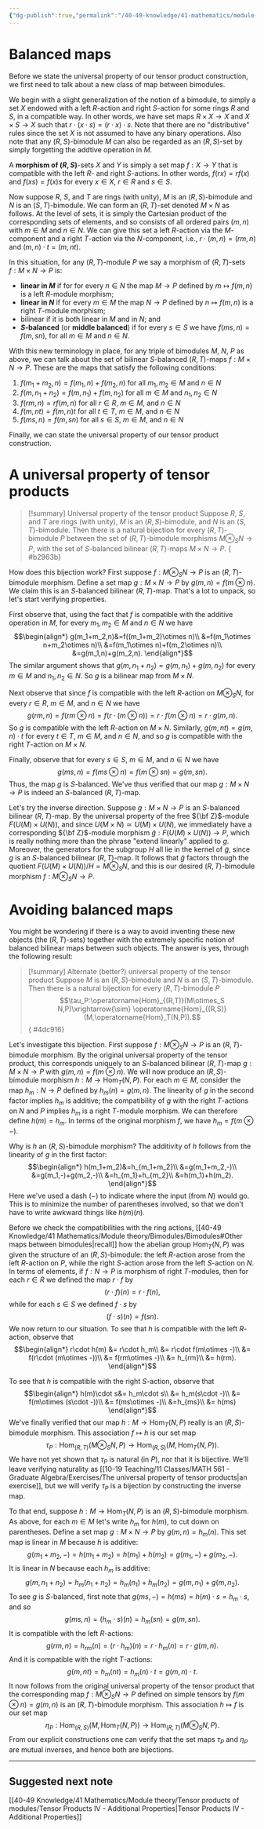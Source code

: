 ```yaml
---
{"dg-publish":true,"permalink":"/40-49-knowledge/41-mathematics/module-theory/tensor-products-of-modules/tensor-products-iii-balanced-maps-and-a-universal-property-of-the-tensor-product/","tags":["module_theory"],"updated":"2024-10-11T09:56:57-07:00"}
---
```


# Balanced maps

Before we state the universal property of our tensor product construction, we first need to talk about a new class of map between bimodules.

We begin with a slight generalization of the notion of a bimodule, to simply a set $X$ endowed with a left $R$-action and right $S$-action for some rings $R$ and $S$, in a compatible way. In other words, we have set maps $R\times X\to X$ and $X\times S\to X$ such that $r\cdot (x\cdot s) = (r\cdot x)\cdot s$. Note that there are no "distributive" rules since the set $X$ is not assumed to have any binary operations. Also note that any $(R,S)$-bimodule $M$ can also be regarded as an $(R,S)$-set by simply forgetting the addtive operation in $M$.

A **morphism of $(R,S)$**-sets $X$ and $Y$ is simply a set map $f:X\to Y$ that is compatible with the left $R$- and right $S$-actions. In other words, $f(rx)=rf(x)$ and $f(xs)=f(x)s$ for every $x\in X$, $r\in R$ and $s\in S$.

Now suppose $R$, $S$, and $T$ are rings (with unity), $M$ is an $(R,S)$-bimodule and $N$ is an $(S,T)$-bimodule. We can form an $(R,T)$-set denoted $M\times N$ as follows. At the level of sets, it is simply the Cartesian product of the corresponding sets of elements, and so consists of all ordered pairs $(m,n)$ with $m\in M$ and $n\in N$. We can give this set a left $R$-action via the $M$-component and a right $T$-action via the $N$-component, i.e., $r\cdot (m,n) =(rm,n)$ and $(m,n)\cdot t = (m,nt)$.

In this situation, for any $(R,T)$-module $P$ we say a morphism of $(R,T)$-sets $f:M\times N\to P$ is:
- **linear in $M$** if for for every $n\in N$ the map $M\to P$ defined by $m\mapsto f(m,n)$ is a left $R$-module morphism;
- **linear in $N$** if for every $m\in M$ the map $N\to P$ defined by $n\mapsto f(m,n)$ is a right $T$-module morphism;
- bilinear if it is both linear in $M$ and in $N$; and
- **$S$-balanced** (or **middle balanced**) if for every $s\in S$ we have $f(ms,n)=f(m,sn),$ for all $m\in M$ and $n\in N$.

With this new terminology in place, for any triple of bimodules $M$, $N$, $P$ as above, we can talk about the set of bilinear $S$-balanced $(R,T)$-maps $f:M\times N\to P$. These are the maps that satisfy the following conditions:
1. $f(m_1+m_2,n)=f(m_1,n)+f(m_2,n)$ for all $m_1,m_2\in M$ and $n\in N$
2. $f(m,n_1+n_2)=f(m,n_1)+f(m,n_2)$ for all $m\in M$ and $n_1, n_2\in N$
3. $f(rm,n)=rf(m,n)$ for all $r\in R$, $m\in M$, and $n\in N$
4. $f(m,nt)=f(m,n)t$ for all $t\in T$, $m\in M$, and $n\in N$
5. $f(ms,n)=f(m,sn)$ for all $s\in S$, $m\in M$, and $n\in N$

Finally, we can state the universal property of our tensor product construction.
# A universal property of tensor products

>[!summary] Universal property of the tensor product
>Suppose $R$, $S$, and $T$ are rings (with unity), $M$ is an $(R,S)$-bimodule, and $N$ is an $(S,T)$-bimodule. Then there is a natural bijection for every $(R,T)$-bimodule $P$ between the set of $(R,T)$-bimodule morphisms $M\otimes_S N\to P$, with the set of $S$-balanced bilinear $(R,T)$-maps $M\times N\to P$.
{ #b2963b}


How does this bijection work? First suppose $f:M\otimes_S N\to P$ is an $(R,T)$-bimodule morphism. Define a set map $g:M\times N\to P$ by $g(m,n)=f(m\otimes n)$. We claim this is an $S$-balanced bilinear $(R,T)$-map. That's a lot to unpack, so let's start verifying properties.

First observe that, using the fact that $f$ is compatible with the additive operation in $M$, for every $m_1, m_2\in M$ and $n\in N$ we have
$$\begin{align*}
g(m_1+m_2,n)&=f((m_1+m_2)\otimes n)\\
&=f(m_1\otimes n+m_2\otimes n)\\
&=f(m_1\otimes n)+f(m_2\otimes n)\\
&=g(m_1,n)+g(m_2,n).
\end{align*}$$
The similar argument shows that $g(m,n_1+n_2)=g(m,n_1)+g(m,n_2)$ for every $m\in M$ and $n_1, n_2\in N$. So $g$ is a bilinear map from $M\times N$.

Next observe that since $f$ is compatible with the left $R$-action on $M\otimes_S N$, for every $r\in R$, $m\in M$, and $n\in N$ we have
$$g(rm,n)=f(rm\otimes n)=f(r\cdot (m\otimes n))=r\cdot f(m\otimes n)=r\cdot g(m,n).$$
So $g$ is compatible with the left $R$-action on $M\times N$. Similarly, $g(m,nt)=g(m,n)\cdot t$ for every $t\in T$, $m\in M$, and $n\in N$, and so $g$ is compatible with the right $T$-action on $M\times N$.

Finally, observe that for every $s\in S$, $m\in M$, and $n\in N$ we have
$$g(ms,n)=f(ms\otimes n)=f(m\otimes sn)=g(m,sn).$$
Thus, the map $g$ is $S$-balanced. We've thus verified that our map $g:M\times N\to P$ is indeed an $S$-balanced $(R,T)$-map.

Let's try the inverse direction. Suppose $g:M\times N\to P$ is an $S$-balanced bilinear $(R,T)$-map. By the universal property of the free ${\bf Z}$-module $F(U(M)\times U(N))$, and since $U(M\times N)\simeq U(M)\times U(N)$, we immediately have a corresponding ${\bf Z}$-module morphism $\tilde{g}:F(U(M)\times U(N))\to P$, which is really nothing more than the phrase "extend linearly" applied to $g$. Moreover, the generators for the subgroup $H$ all lie in the kernel of $\tilde{g}$, since $g$ is an $S$-balanced bilinear $(R,T)$-map. It follows that $\tilde{g}$ factors through the quotient $F(U(M)\times U(N))/H=M\otimes_S N$, and this is our desired $(R,T)$-bimodule morphism $f:M\otimes_S N\to P$.

# Avoiding balanced maps

You might be wondering if there is a way to avoid inventing these new objects (the $(R,T)$-sets) together with the extremely specific notion of balanced bilinear maps between such objects. The answer is yes, through the following result:

>[!summary] Alternate (better?) universal property of the tensor product
>Suppose $M$ is an $(R,S)$-bimodule and $N$ is an $(S, T)$-bimodule. Then there is a natural bijection for every $(R,T)$-bimodule $P$
>$$\tau_P:\operatorname{Hom}_{(R,T)}(M\otimes_S N,P)\xrightarrow{\sim} \operatorname{Hom}_{(R,S)}(M,\operatorname{Hom}_T(N,P)).$$
{ #4dc916}


Let's investigate this bijection. First suppose $f:M\otimes_S N\to P$ is an $(R,T)$-bimodule morphism. By the original universal property of the tensor product, this corresponds uniquely to an $S$-balanced bilinear $(R,T)$-map $g:M\times N\to P$ with $g(m,n)= f(m\otimes n)$. We will now produce an $(R,S)$-bimodule morphism $h:M\to \operatorname{Hom}_T(N,P)$. For each $m\in M,$ consider the map $h_m:N\to P$ defined by $h_m(n)=g(m,n).$ The linearity of $g$ in the second factor implies $h_m$ is additive; the compatibility of $g$ with the right $T$-actions on $N$ and $P$ implies $h_m$ is a right $T$-module morphism. We can therefore define $h(m)=h_m$. In terms of the original morphism $f$, we have $h_m=f(m\otimes -)$.

Why is $h$ an $(R,S)$-bimodule morphism? The additivity of $h$ follows from the linearity of $g$ in the first factor:
$$\begin{align*}
h(m_1+m_2)&=h_{m_1+m_2}\\
&=g(m_1+m_2,-)\\
&=g(m_1,-)+g(m_2,-)\\
&=h_{m_1}+h_{m_2}\\
&=h(m_1)+h(m_2).
\end{align*}$$
Here we've used a dash ($-$) to indicate where the input (from $N$) would go. This is to minimize the number of parentheses involved, so that we don't have to write awkward things like $h(m)(n)$.

Before we check the compatibilities with the ring actions, [[40-49 Knowledge/41 Mathematics/Module theory/Bimodules/Bimodules#Other maps between bimodules\|recall]] how the abelian group $\operatorname{Hom}_T(N,P)$ was given the structure of an $(R,S$)-bimodule: the left $R$-action arose from the left $R$-action on $P$, while the right $S$-action arose from the left $S$-action on $N$. In terms of elements, if $f:N\to P$ is morphism of right $T$-modules, then for each $r\in R$ we defined the map $r\cdot f$ by
$$(r\cdot f)(n)=r\cdot f(n),$$
while for each $s\in S$ we defined $f\cdot s$ by
$$(f\cdot s)(n)=f(sn).$$
We now return to our situation. To see that $h$ is compatible with the left $R$-action, observe that
$$\begin{align*}
r\cdot h(m) &= r\cdot h_m\\
&= r\cdot f(m\otimes -)\\
&= f(r\cdot (m\otimes -))\\
&= f(rm\otimes -)\\
&= h_{rm}\\
&= h(rm).
\end{align*}$$

To see that $h$ is compatible with the right $S$-action, observe that
$$\begin{align*}
h(m)\cdot s&= h_m\cdot s\\
&= h_m(s\cdot -)\\
&= f(m\otimes (s\cdot -))\\
&= f(ms\otimes -)\\
&=h_{ms}\\
&= h(ms)
\end{align*}$$
We've finally verified that our map $h:M\to\operatorname{Hom}_T(N,P)$ really is an $(R,S)$-bimodule morphism. This association $f\mapsto h$ is our set map
$$\tau_P:\operatorname{Hom}_{(R,T)}(M\otimes_S N,P)\to\operatorname{Hom}_{(R,S)}(M,\operatorname{Hom}_T(N,P)).$$
We have not yet shown that $\tau_P$ is natural (in $P$), nor that it is bijective. We'll leave verifying naturality as [[10-19 Teaching/11 Classes/MATH 561 - Graduate Algebra/Exercises/The universal property of tensor products\|an exercise]], but we will verify $\tau_P$ is a bijection by constructing the inverse map.

To that end, suppose $h:M\to\operatorname{Hom}_T(N,P)$ is an $(R,S)$-bimodule morphism. As above, for each $m\in M$ let's write $h_m$ for $h(m)$, to cut down on parentheses. Define a set map $g:M\times N\to P$ by $g(m,n)=h_m(n).$ This set map is linear in $M$ because $h$ is additive:
$$g(m_1+m_2,-)=h(m_1+m_2)=h(m_1)+h(m_2)=g(m_1,-)+g(m_2,-).$$
It is linear in $N$ because each $h_m$ is additive:
$$g(m,n_1+n_2)=h_m(n_1+n_2)=h_m(n_1)+h_m(n_2)=g(m,n_1)+g(m,n_2).$$
To see $g$ is $S$-balanced, first note that $g(ms,-)=h(ms)=h(m)\cdot s=h_m\cdot s$, and so
$$g(ms,n)=(h_m\cdot s)(n)=h_m(sn)=g(m,sn).$$
It is compatible with the left $R$-actions:
$$g(rm,n)=h_{rm}(n)=(r\cdot h_m)(n)=r\cdot h_m(n)=r\cdot g(m,n).$$
And it is compatible with the right $T$-actions:
$$g(m,nt)=h_m(nt)=h_m(n)\cdot t=g(m,n)\cdot t.$$
It now follows from the original universal property of the tensor product that the corresponding map $f:M\otimes_S N\to P$ defined on simple tensors by $f(m\otimes n)=g(m,n)$ is an $(R,T)$-bimodule morphism. This association $h\mapsto f$ is our set map
$$\eta_P:\operatorname{Hom}_{(R,S)}(M,\operatorname{Hom}_T(N,P))\to\operatorname{Hom}_{(R,T)}(M\otimes_S N,P).$$
From our explicit constructions one can verify that the set maps $\tau_P$ and $\eta_P$ are mutual inverses, and hence both are bijections.

---

## Suggested next note

[[40-49 Knowledge/41 Mathematics/Module theory/Tensor products of modules/Tensor Products IV - Additional Properties\|Tensor Products IV - Additional Properties]]